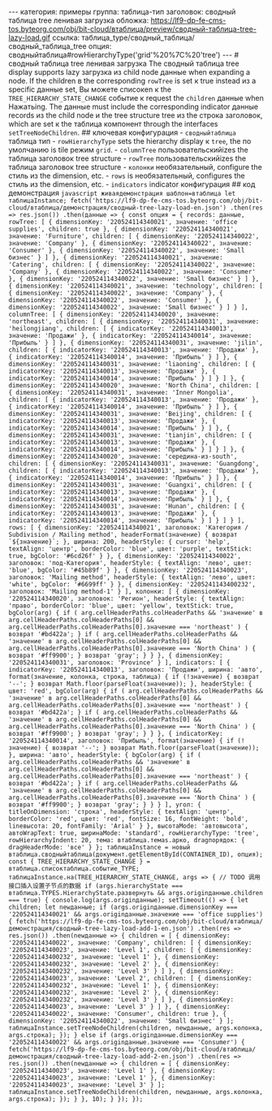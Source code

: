 --- категория: примеры группа: таблица-тип заголовок: сводный таблица tree ленивая загрузка обложка: https://lf9-dp-fe-cms-tos.byteorg.com/obj/bit-cloud/втаблица/preview/сводный-таблица-tree-lazy-load.gif ссылка: таблица_type/сводный_таблица/сводный_таблица_tree опция: сводныйтаблица#rowHierarchyType('grid'%20%7C%20'tree') --- # сводный таблица tree ленивая загрузка The сводный таблица tree display supports lazy загрузка из child node данные when expanding a node. If the children в the corresponding `rowTree` is set к true instead из a specific данные set, Вы можете списокen к the `TREE_HIERARCHY_STATE_CHANGE` событие к request the `children` данные when Нажатьing. The данные must include the corresponding indicator данные records из the child node и the tree structure tree из the строка заголовок, which are set к the таблица компонент through the interfaces `setTreeNodeChildren`. ## ключевая конфигурация - `сводныйтаблица` таблица тип - `rowHierarchyType` sets the hierarchy display к `tree`, the по умолчанию is tile режим `grid`. - `columnTree` пользовательскийizes the таблица заголовок tree structure - `rowTree` пользовательскийizes the таблица заголовок tree structure - `колонки` необязательный, configure the стиль из the dimension, etc. - `rows` is необязательный, configures the стиль из the dimension, etc. - `indicators` indicator конфигурация ## код демонстрация ```javascript живаядемонстрация шаблон=втаблица let таблицаInstance; fetch('https://lf9-dp-fe-cms-tos.byteorg.com/obj/bit-cloud/втаблица/демонстрация/сводный-tree-lazy-load-en.json') .then(res => res.json()) .then(данные => { const опция = { records: данные, rowTree: [ { dimensionKey: '220524114340021', значение: 'office supplies', children: true }, { dimensionKey: '220524114340021', значение: 'Furniture', children: [ { dimensionKey: '220524114340022', значение: 'Company' }, { dimensionKey: '220524114340022', значение: 'Consumer' }, { dimensionKey: '220524114340022', значение: 'Small бизнес' } ] }, { dimensionKey: '220524114340021', значение: 'Catering', children: [ { dimensionKey: '220524114340022', значение: 'Company' }, { dimensionKey: '220524114340022', значение: 'Consumer' }, { dimensionKey: '220524114340022', значение: 'Small бизнес' } ] }, { dimensionKey: '220524114340021', значение: 'technology', children: [ { dimensionKey: '220524114340022', значение: 'Company' }, { dimensionKey: '220524114340022', значение: 'Consumer' }, { dimensionKey: '220524114340022', значение: 'Small бизнес' } ] } ], columnTree: [ { dimensionKey: '220524114340020', значение: 'northeast', children: [ { dimensionKey: '220524114340031', значение: 'heilongjiang', children: [ { indicatorKey: '220524114340013', значение: 'Продажи' }, { indicatorKey: '220524114340014', значение: 'Прибыль' } ] }, { dimensionKey: '220524114340031', значение: 'jilin', children: [ { indicatorKey: '220524114340013', значение: 'Продажи' }, { indicatorKey: '220524114340014', значение: 'Прибыль' } ] }, { dimensionKey: '220524114340031', значение: 'liaoning', children: [ { indicatorKey: '220524114340013', значение: 'Продажи' }, { indicatorKey: '220524114340014', значение: 'Прибыль' } ] } ] }, { dimensionKey: '220524114340020', значение: 'North China', children: [ { dimensionKey: '220524114340031', значение: 'Inner Mongolia', children: [ { indicatorKey: '220524114340013', значение: 'Продажи' }, { indicatorKey: '220524114340014', значение: 'Прибыль' } ] }, { dimensionKey: '220524114340031', значение: 'Beijing', children: [ { indicatorKey: '220524114340013', значение: 'Продажи' }, { indicatorKey: '220524114340014', значение: 'Прибыль' } ] }, { dimensionKey: '220524114340031', значение: 'tianjin', children: [ { indicatorKey: '220524114340013', значение: 'Продажи' }, { indicatorKey: '220524114340014', значение: 'Прибыль' } ] } ] }, { dimensionKey: '220524114340020', значение: 'середина-из-south', children: [ { dimensionKey: '220524114340031', значение: 'Guangdong', children: [ { indicatorKey: '220524114340013', значение: 'Продажи' }, { indicatorKey: '220524114340014', значение: 'Прибыль' } ] }, { dimensionKey: '220524114340031', значение: 'Guangxi', children: [ { indicatorKey: '220524114340013', значение: 'Продажи' }, { indicatorKey: '220524114340014', значение: 'Прибыль' } ] }, { dimensionKey: '220524114340031', значение: 'Hunan', children: [ { indicatorKey: '220524114340013', значение: 'Продажи' }, { indicatorKey: '220524114340014', значение: 'Прибыль' } ] } ] } ], rows: [ { dimensionKey: '220524114340021', заголовок: 'Категория / Subdivision / Mailing method', headerFormat(значение) { возврат `${значение}`; }, ширина: 200, headerStyle: { cursor: 'help', textAlign: 'центр', borderColor: 'blue', цвет: 'purple', textStick: true, bgColor: '#6cd26f' } }, { dimensionKey: '220524114340022', заголовок: 'под-Категория', headerStyle: { textAlign: 'лево', цвет: 'blue', bgColor: '#45b89f' } }, { dimensionKey: '220524114340023', заголовок: 'Mailing method', headerStyle: { textAlign: 'лево', цвет: 'white', bgColor: '#6699ff' } }, { dimensionKey: '2205241143400232', заголовок: 'Mailing method-1' } ], колонки: [ { dimensionKey: '220524114340020', заголовок: 'Регион', headerStyle: { textAlign: 'право', borderColor: 'blue', цвет: 'yellow', textStick: true, bgColor(arg) { if ( arg.cellHeaderPaths.colHeaderPaths && 'значение' в arg.cellHeaderPaths.colHeaderPaths[0] && arg.cellHeaderPaths.colHeaderPaths[0].значение === 'northeast' ) { возврат '#bd422a'; } if ( arg.cellHeaderPaths.colHeaderPaths && 'значение' в arg.cellHeaderPaths.colHeaderPaths[0] && arg.cellHeaderPaths.colHeaderPaths[0].значение === 'North China' ) { возврат '#ff9900'; } возврат 'gray'; } } }, { dimensionKey: '220524114340031', заголовок: 'Province' } ], indicators: [ { indicatorKey: '220524114340013', заголовок: 'Продажи', ширина: 'авто', format(значение, колонка, строка, таблица) { if (!значение) { возврат '--'; } возврат Math.floor(parseFloat(значение)); }, headerStyle: { цвет: 'red', bgColor(arg) { if ( arg.cellHeaderPaths.colHeaderPaths && 'значение' в arg.cellHeaderPaths.colHeaderPaths[0] && arg.cellHeaderPaths.colHeaderPaths[0].значение === 'northeast' ) { возврат '#bd422a'; } if ( arg.cellHeaderPaths.colHeaderPaths && 'значение' в arg.cellHeaderPaths.colHeaderPaths[0] && arg.cellHeaderPaths.colHeaderPaths[0].значение === 'North China' ) { возврат '#ff9900'; } возврат 'gray'; } } }, { indicatorKey: '220524114340014', заголовок: 'Прибыль', format(значение) { if (!значение) { возврат '--'; } возврат Math.floor(parseFloat(значение)); }, ширина: 'авто', headerStyle: { bgColor(arg) { if ( arg.cellHeaderPaths.colHeaderPaths && 'значение' в arg.cellHeaderPaths.colHeaderPaths[0] && arg.cellHeaderPaths.colHeaderPaths[0].значение === 'northeast' ) { возврат '#bd422a'; } if ( arg.cellHeaderPaths.colHeaderPaths && 'значение' в arg.cellHeaderPaths.colHeaderPaths[0] && arg.cellHeaderPaths.colHeaderPaths[0].значение === 'North China' ) { возврат '#ff9900'; } возврат 'gray'; } } } ], угол: { titleOnDimension: 'строка', headerStyle: { textAlign: 'центр', borderColor: 'red', цвет: 'red', fontSize: 16, fontWeight: 'bold', lineвысота: 20, fontFamily: 'Arial' } }, высотаMode: 'автовысота', автоWrapText: true, ширинаMode: 'standard', rowHierarchyType: 'tree', rowHierarchyIndent: 20, тема: втаблица.темаs.арко, dragпорядок: { dragHeaderMode: 'все' } }; таблицаInstance = новый втаблица.сводныйтаблица(документ.getElementById(CONTAINER_ID), опция); const { TREE_HIERARCHY_STATE_CHANGE } = втаблица.списоктаблица.событие_TYPE; таблицаInstance.на(TREE_HIERARCHY_STATE_CHANGE, args => { // TODO 调用接口插入设置子节点的数据 if (args.hierarchyState === втаблица.TYPES.HierarchyState.развернуть && args.originданные.children === true) { console.log(args.originданные); setTimeout(() => { let children; let newданные; if (args.originданные.dimensionKey === '220524114340021' && args.originданные.значение === 'office supplies') { fetch('https://lf9-dp-fe-cms-tos.byteorg.com/obj/bit-cloud/втаблица/демонстрация/сводный-tree-lazy-load-add-1-en.json') .then(res => res.json()) .then(newданные => { children = [ { dimensionKey: '220524114340022', значение: 'Company', children: [ { dimensionKey: '220524114340023', значение: 'Level 1', children: [ { dimensionKey: '2205241143400232', значение: 'Level 1' }, { dimensionKey: '2205241143400232', значение: 'Level 2' }, { dimensionKey: '2205241143400232', значение: 'Level 3' } ] }, { dimensionKey: '220524114340023', значение: 'Level 2', children: [ { dimensionKey: '2205241143400232', значение: 'Level 1' }, { dimensionKey: '2205241143400232', значение: 'Level 2' }, { dimensionKey: '2205241143400232', значение: 'Level 3' } ] }, { dimensionKey: '220524114340023', значение: 'Level 3' } ] }, { dimensionKey: '220524114340022', значение: 'Consumer', children: true }, { dimensionKey: '220524114340022', значение: 'Small бизнес' } ]; таблицаInstance.setTreeNodeChildren(children, newданные, args.колонка, args.строка); }); } else if (args.originданные.dimensionKey === '220524114340022' && args.originданные.значение === 'Consumer') { fetch('https://lf9-dp-fe-cms-tos.byteorg.com/obj/bit-cloud/втаблица/демонстрация/сводный-tree-lazy-load-add-2-en.json') .then(res => res.json()) .then(newданные => { children = [ { dimensionKey: '220524114340023', значение: 'Level 1' }, { dimensionKey: '220524114340023', значение: 'Level 1' }, { dimensionKey: '220524114340023', значение: 'Level 3' } ]; таблицаInstance.setTreeNodeChildren(children, newданные, args.колонка, args.строка); }); } }, 10); } }); }); ``` 